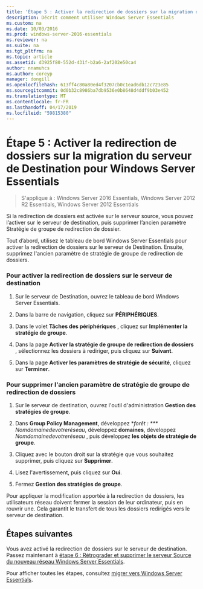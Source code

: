 ```yaml
---
title: 'Étape 5 : Activer la redirection de dossiers sur la migration du serveur de Destination pour Windows Server Essentials'
description: Décrit comment utiliser Windows Server Essentials
ms.custom: na
ms.date: 10/03/2016
ms.prod: windows-server-2016-essentials
ms.reviewer: na
ms.suite: na
ms.tgt_pltfrm: na
ms.topic: article
ms.assetid: d3925f80-552d-431f-b2a6-2af202e50ca4
author: nnamuhcs
ms.author: coreyp
manager: dongill
ms.openlocfilehash: 613ff4c80a80ed4f3207cb0c1ead6db12c723e85
ms.sourcegitcommit: 0d0b32c8986ba7db9536e0b8648d4ddf9b03e452
ms.translationtype: MT
ms.contentlocale: fr-FR
ms.lasthandoff: 04/17/2019
ms.locfileid: "59815380"
---
```

# <a name="step-5-enable-folder-redirection-on-the-destination-server-for-windows-server-essentials-migration"></a>Étape 5 : Activer la redirection de dossiers sur la migration du serveur de Destination pour Windows Server Essentials

>S'applique à : Windows Server 2016 Essentials, Windows Server 2012 R2 Essentials, Windows Server 2012 Essentials

Si la redirection de dossiers est activée sur le serveur source, vous pouvez l’activer sur le serveur de destination, puis supprimer l’ancien paramètre Stratégie de groupe de redirection de dossier.  
  
 Tout d’abord, utilisez le tableau de bord Windows Server Essentials pour activer la redirection de dossiers sur le serveur de Destination. Ensuite, supprimez l'ancien paramètre de stratégie de groupe de redirection de dossiers.  
  
### <a name="to-enable-folder-redirection-on-the-destination-server"></a>Pour activer la redirection de dossiers sur le serveur de destination  
  
1.  Sur le serveur de Destination, ouvrez le tableau de bord Windows Server Essentials.  
  
2.  Dans la barre de navigation, cliquez sur **PÉRIPHÉRIQUES**.  
  
3.  Dans le volet **Tâches des périphériques** , cliquez sur **Implémenter la stratégie de groupe**.  
  
4.  Dans la page **Activer la stratégie de groupe de redirection de dossiers** , sélectionnez les dossiers à rediriger, puis cliquez sur **Suivant**.  
  
5.  Dans la page **Activer les paramètres de stratégie de sécurité**, cliquez sur **Terminer**.  
  
### <a name="to-delete-the-old-folder-redirection-group-policy-setting"></a>Pour supprimer l'ancien paramètre de stratégie de groupe de redirection de dossiers  
  
1.  Sur le serveur de destination, ouvrez l'outil d'administration **Gestion des stratégies de groupe**.  
  
2.  Dans **Group Policy Management**, développez **forêt : *** Nomdomainedevotreréseau*, développez **domaines**, développez *Nomdomainedevotreréseau* , puis développez **les objets de stratégie de groupe**.  
  
3.  Cliquez avec le bouton droit sur la stratégie que vous souhaitez supprimer, puis cliquez sur **Supprimer**.  
  
4.  Lisez l'avertissement, puis cliquez sur **Oui**.  
  
5.  Fermez **Gestion des stratégies de groupe**.  
  
 Pour appliquer la modification apportée à la redirection de dossiers, les utilisateurs réseau doivent fermer la session de leur ordinateur, puis en rouvrir une. Cela garantit le transfert de tous les dossiers redirigés vers le serveur de destination.  
  
## <a name="next-steps"></a>Étapes suivantes  
 Vous avez activé la redirection de dossiers sur le serveur de destination. Passez maintenant à [étape 6 : Rétrograder et supprimer le serveur Source du nouveau réseau Windows Server Essentials](Step-6--Demote-and-remove-the-Source-Server-from-the-new-Windows-Server-Essentials-network.md).  
  

Pour afficher toutes les étapes, consultez [migrer vers Windows Server Essentials](Migrate-from-Previous-Versions-to-Windows-Server-Essentials-or-Windows-Server-Essentials-Experience.md).

